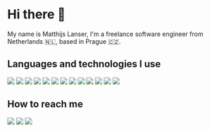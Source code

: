 # Hi there 👋
My name is Matthijs Lanser, I'm a freelance software engineer from Netherlands 🇳🇱, based in Prague 🇨🇿.

## Languages and technologies I use
![](https://img.shields.io/badge/C%23-grey?style=for-the-badge)
![](https://img.shields.io/badge/.NET%20Core-grey?style=for-the-badge)
![](https://img.shields.io/badge/EF%20Core-grey?style=for-the-badge)
![](https://img.shields.io/badge/SQL-grey?style=for-the-badge)
![](https://img.shields.io/badge/PostgreSQL-grey?style=for-the-badge)
![](https://img.shields.io/badge/Typescript-grey?style=for-the-badge)
![](https://img.shields.io/badge/Javascript-grey?style=for-the-badge)
![](https://img.shields.io/badge/Node.js-grey?style=for-the-badge)
![](https://img.shields.io/badge/React-grey?style=for-the-badge)
![](https://img.shields.io/badge/SCSS-grey?style=for-the-badge)
![](https://img.shields.io/badge/Microsoft_Azure-grey?style=for-the-badge)
![](https://img.shields.io/badge/Google_Cloud_Platform-grey?style=for-the-badge)
![](https://img.shields.io/badge/Docker-grey?style=for-the-badge)

## How to reach me
[![](https://img.shields.io/badge/My_website-333?style=for-the-badge&logo=googlechrome&logoColor=fff)](https://matthijs.cz/)
[![](https://img.shields.io/badge/LinkedIn-0077B5?style=for-the-badge&logo=linkedin&logoColor=fff)](https://www.linkedin.com/in/matthijslanser/)
[![](https://img.shields.io/badge/Email-C71610?style=for-the-badge&logo=gmail&logoColor=fff)](mailto:m@tthijs.cz) 
